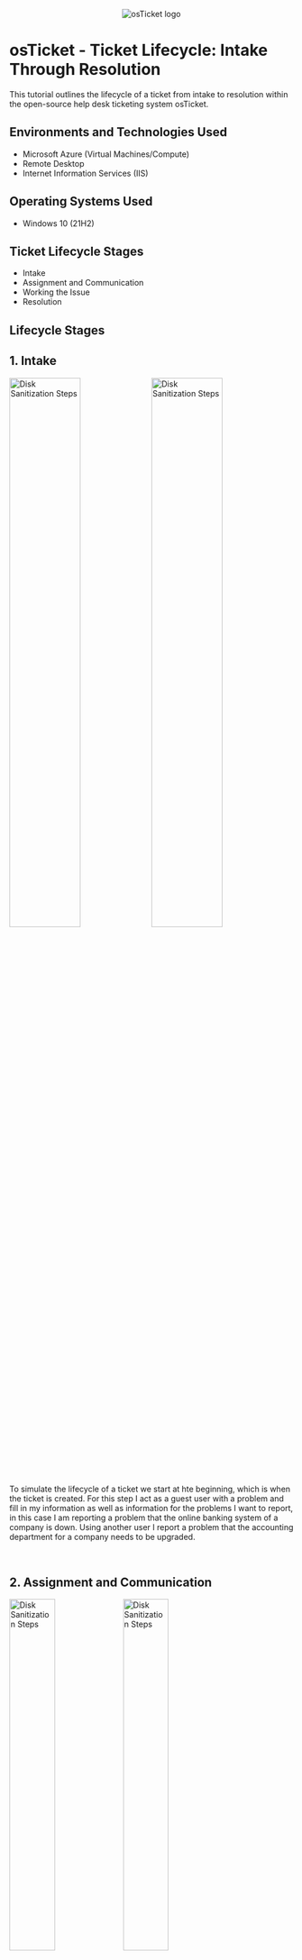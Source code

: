<p align="center">
<img src="https://i.imgur.com/Clzj7Xs.png" alt="osTicket logo"/>
</p>

<h1>osTicket - Ticket Lifecycle: Intake Through Resolution</h1>
This tutorial outlines the lifecycle of a ticket from intake to resolution within the open-source help desk ticketing system osTicket.<br />

<h2>Environments and Technologies Used</h2>

- Microsoft Azure (Virtual Machines/Compute)
- Remote Desktop
- Internet Information Services (IIS)

<h2>Operating Systems Used </h2>

- Windows 10</b> (21H2)

<h2>Ticket Lifecycle Stages</h2>

- Intake
- Assignment and Communication
- Working the Issue
- Resolution

<h2>Lifecycle Stages</h2>
<h2>1. Intake</h2>
<p>
<img src="https://i.imgur.com/FFZdxvb.png" height="50%" width="50%" alt="Disk Sanitization Steps"/><img src="https://i.imgur.com/1a5ehie.png" height="50%" width="50%" alt="Disk Sanitization Steps"/>
</p>
<p>
To simulate the lifecycle of a ticket we start at hte beginning, which is when the ticket is created. For this step I act as a guest user with a problem and fill in my information as well as information for the problems I want to report, in this case I am reporting a problem that the online banking system of a company is down. Using another user I report a problem that the accounting department for a company needs to be upgraded.
</p>
<br />

<h2>2. Assignment and Communication</h2>
<p>
<img src="https://i.imgur.com/TXj55cQ.png" height="40%" width="40%" alt="Disk Sanitization Steps"/><img src="https://i.imgur.com/ZOqFJ31.png" height="40%" width="40%" alt="Disk Sanitization Steps"/>
<img src="https://i.imgur.com/MRV2SFt.png" height="50%" width="50%" alt="Disk Sanitization Steps"/>
</p>
<p>
For this next step we look at the tickets from the agents view, after recieving the tickets from the users we open them to observe different aspects such as their priority level, which department they are assigned to, the SLA on it currently and who it is assinged to. After reading the tickets details the agent will then assign it a different priority or SLA(one of the SLAs that was created in the configuration phase). For a tickets like the mobile banking system is down for a whole company, that would get an urgent SLA such as Sev-A. For a problem regarding online banking it would be wise to assign the tickets to the online banking department that wsa created as well. This step is really assessing a tickets, and giving it the correct qualities based on urgency and the nature of the ticket and sending it to the right people to deal with it. 
</p>
<br />

<h2>3. Working the Issue</h2>
<p>
<img src="https://i.imgur.com/kZEXRcH.png" height="70%" width="70%" alt="Disk Sanitization Steps"/>
</p>
<p>
In this phase of the ticket life cycle, the assigned agent or department revieces the tickets are starts workjign through the ticket. To do this they will communicate with the users periodically depending on things like the SLA or priority and will escalate if required. Communication is the main focus in this part, things like empathizing with the user and descalating emotions are key as well. After a while the ticket is worked through and either solved or given to another department.
</p>
<br />

<h2>4. Resolution</h2>
<p>
<img src="https://i.imgur.com/DJmEXEB.png" height="80%" width="80%" alt="Disk Sanitization Steps"/>
</p>
<p>
Lorem ipsum dolor sit amet, consectetur adipiscing elit, sed do eiusmod tempor incididunt ut labore et dolore magna aliqua. Ut enim ad minim veniam, quis nostrud exercitation ullamco laboris nisi ut aliquip ex ea commodo consequat. Duis aute irure dolor in reprehenderit in voluptate velit esse cillum dolore eu fugiat nulla pariatur.
</p>
<br />

